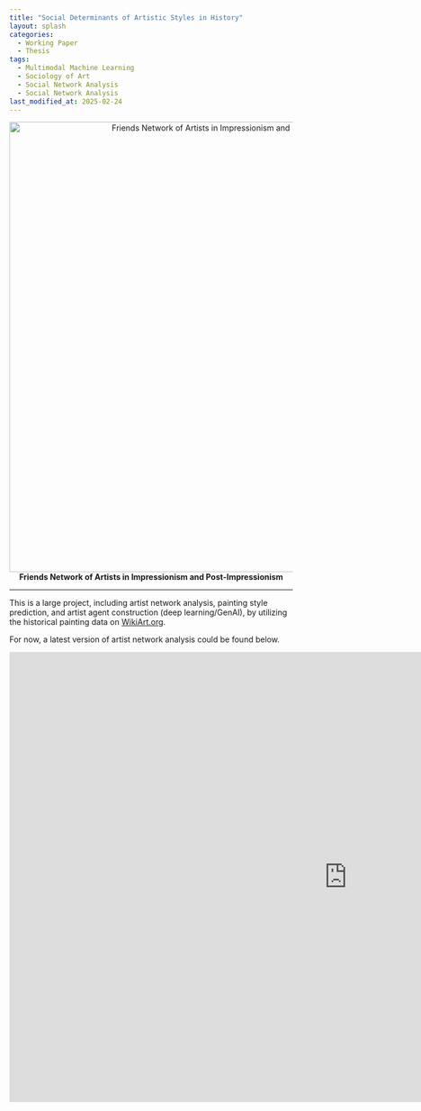 ```yaml
---
title: "Social Determinants of Artistic Styles in History"
layout: splash
categories:
  - Working Paper
  - Thesis
tags:
  - Multimodal Machine Learning
  - Sociology of Art
  - Social Network Analysis
  - Social Network Analysis
last_modified_at: 2025-02-24
---
```


<div class="research-content" markdown="1">

<p align="center">
  <img src="https://yangyuwang.netlify.app/assets/Impressionism & Post-Impressionism_hori_net.png" alt="Friends Network of Artists in Impressionism and Post-Impressionism" width="800">
  <br>
  <strong>Friends Network of Artists in Impressionism and Post-Impressionism</strong>
</p>


---

This is a large project, including artist network analysis, painting style prediction, and artist agent construction (deep learning/GenAI), by utilizing the historical painting data on [WikiArt.org](https://www.wikiart.org/).

For now, a latest version of artist network analysis could be found below.

<div style="text-align: center;">
  <iframe src="https://wangyd.shinyapps.io/wikiart_network/" width="1200" height="800" style="border:none;"></iframe>
</div>

</div>
